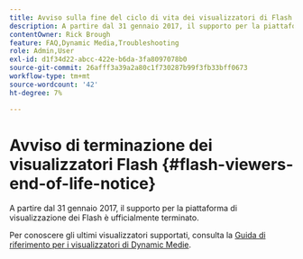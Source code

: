 ```yaml
---
title: Avviso sulla fine del ciclo di vita dei visualizzatori di Flash
description: A partire dal 31 gennaio 2017, il supporto per la piattaforma di visualizzazione dei Flash è ufficialmente terminato.
contentOwner: Rick Brough
feature: FAQ,Dynamic Media,Troubleshooting
role: Admin,User
exl-id: d1f34d22-abcc-422e-b6da-3fa8097078b0
source-git-commit: 26afff3a39a2a80c1f730287b99f3fb33bff0673
workflow-type: tm+mt
source-wordcount: '42'
ht-degree: 7%

---
```


# Avviso di terminazione dei visualizzatori Flash {#flash-viewers-end-of-life-notice}

A partire dal 31 gennaio 2017, il supporto per la piattaforma di visualizzazione dei Flash è ufficialmente terminato.

Per conoscere gli ultimi visualizzatori supportati, consulta la [Guida di riferimento per i visualizzatori di Dynamic Medie](https://experienceleague.adobe.com/docs/dynamic-media-developer-resources.html).

